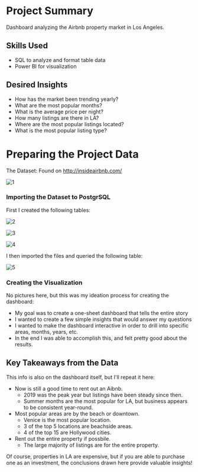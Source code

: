 # Project Summary
Dashboard analyzing the Airbnb property market in Los Angeles.

## Skills Used
- SQL to analyze and format table data
- Power BI for visualization

## Desired Insights

- How has the market been trending yearly?
- What are the most popular months?
- What is the average price per night?
- How many listings are there in LA?
- Where are the most popular listings located?
- What is the most popular listing type?

# Preparing the Project Data
The Dataset: Found on http://insideairbnb.com/

![1](https://github.com/user-attachments/assets/ec8978e7-a3ca-408c-9c05-f116c2a36bec)


### Importing the Dataset to PostgrSQL

First I created the following tables:

![2](https://github.com/user-attachments/assets/e3759abd-ea94-4095-94c1-754b751def54)


![3](https://github.com/user-attachments/assets/c987daf4-0758-446b-b4c6-0418e465e4a4)


![4](https://github.com/user-attachments/assets/fd4d3600-beb8-42f5-8e72-be4be35fe069)


I then imported the files and queried the following table:

![5](https://github.com/user-attachments/assets/f5fbd413-e459-414f-a414-4b5323bd8e7e)


### Creating the Visualization
No pictures here, but this was my ideation process for creating the dashboard:

- My goal was to create a one-sheet dashboard that tells the entire story
- I wanted to create a few simple insights that would answer my questions
- I wanted to make the dashboard interactive in order to drill into specific areas, months, years, etc.
- In the end I was able to accomplish this, and felt pretty good about the results.

## Key Takeaways from the Data
This info is also on the dashboard itself, but I'll repeat it here:

- Now is still a good time to rent out an Aibnb.
    - 2019 was the peak year but listings have been steady since then.
    - Summer months are the most popular for LA, but business appears to be consistent year-round.
- Most popular areas are by the beach or downtown.
  - Venice is the most popular location.
  - 3 of the top 5 locations are beachside areas.
  - 4 of the top 15 are Hollywood cities.
- Rent out the entire property if possbile.
   - The large majority of listings are for the entire property.

Of course, properties in LA are expensive, but if you are able to purchase one as an investment, the conclusions drawn here provide valuable insights!


